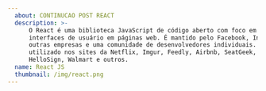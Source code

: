 ```yaml
---
  about: CONTINUCAO POST REACT
  description: >-
      O React é uma biblioteca JavaScript de código aberto com foco em criar
      interfaces de usuário em páginas web. É mantido pelo Facebook, Instagram,
      outras empresas e uma comunidade de desenvolvedores individuais. É
      utilizado nos sites da Netflix, Imgur, Feedly, Airbnb, SeatGeek,
      HelloSign, Walmart e outros.
  name: React JS
  thumbnail: /img/react.png
---
```

